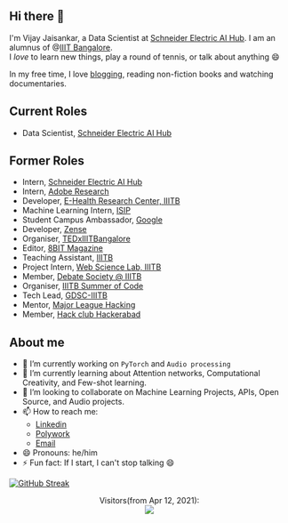 ## Hi there 👋

I'm Vijay Jaisankar, a Data Scientist at [Schneider Electric AI Hub](https://www.se.com/in/en/work/solutions/artificial-intelligence/hub.jsp). I am an alumnus of @[IIIT Bangalore](https://iiitb.ac.in).  
I _love_ to learn new things, play a round of tennis, or talk about anything 😄  

In my free time, I love [blogging](https://hundred-words-or-less.blogspot.com/), reading non-fiction books and watching documentaries. 

## Current Roles  
- Data Scientist, [Schneider Electric AI Hub](https://www.se.com/in/en/about-us/artificial-intelligence/hub.jsp)

## Former Roles
- Intern, [Schneider Electric AI Hub](https://www.se.com/in/en/about-us/artificial-intelligence/hub.jsp)
- Intern, [Adobe Research](https://research.adobe.com/)
- Developer, [E-Health Research Center, IIITB](https://ehrc.iiitb.ac.in/)
- Machine Learning Intern, [ISIP](https://iiitb.ac.in)
- Student Campus Ambassador, [Google](https://careers.google.com/students/)
- Developer, [Zense](https://zense.co.in/)
- Organiser, [TEDxIIITBangalore](https://linktr.ee/tedxiiitbangalore2021)
- Editor, [8BIT Magazine](https://8bit.pythonanywhere.com/)
- Teaching Assistant, [IIITB](https://www.iiitb.ac.in/)
- Project Intern, [Web Science Lab, IIITB](https://github.com/WSL-IIITB)
- Member, [Debate Society @ IIITB](https://www.iiitb.ac.in/committees-clubs/clubs/debate-club)
- Organiser, [IIITB Summer of Code](https://linktr.ee/iiitbsoc)
- Tech Lead, [GDSC-IIITB](https://gdsc.community.dev/international-institute-of-information-technology-iiit-bangalore/)
- Mentor, [Major League Hacking](https://mlh.io/)
- Member, [Hack club Hackerabad](https://hackerabad.hackclub.com/)



<!--
**vijay-jaisankar/vijay-jaisankar** is a ✨ _special_ ✨ repository because its `README.md` (this file) appears on your GitHub profile.

Here are some ideas to get you started:

- 🔭 I’m currently working on ...
- 🌱 I’m currently learning ...
- 👯 I’m looking to collaborate on ...
- 🤔 I’m looking for help with ...
- 💬 Ask me about ...
- 📫 How to reach me: ...
- 😄 Pronouns: ...
- ⚡ Fun fact: ...
-->

## About me

- 🔭 I’m currently working on `PyTorch` and `Audio processing`
- 🌱 I’m currently learning about Attention networks, Computational Creativity, and Few-shot learning.
- 👯 I’m looking to collaborate on Machine Learning Projects, APIs, Open Source, and Audio projects.
- 📫 How to reach me: 
  - [Linkedin](https://www.linkedin.com/in/vijay-jaisankar/) 
  - [Polywork](https://www.polywork.com/vijayjaisankar)
  - [Email](mailto:vijayjaisankar.vj@gmail.com)
- 😄 Pronouns: he/him
- ⚡ Fun fact: If I start, I can't stop talking 😄


<!-- [![Top Langs](https://github-readme-stats.vercel.app/api/top-langs/?username=vijay-jaisankar&theme=radical&show_icons=true)](https://github.com/anuraghazra/github-readme-stats) -->

[![GitHub Streak](https://github-readme-streak-stats.herokuapp.com/?user=vijay-jaisankar&theme=radical)](https://git.io/streak-stats)



<p align="center"> 
  Visitors(from Apr 12, 2021):<br>
  <img src="https://profile-counter.glitch.me/vijay-jaisankar/count.svg" />
</p>




  
  


